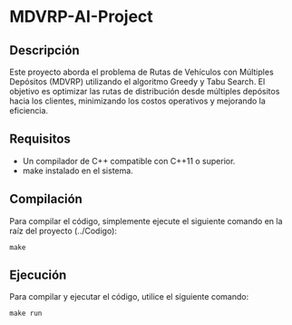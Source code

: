 # MDVRP-AI-Project

## Descripción

Este proyecto aborda el problema de Rutas de Vehículos con Múltiples Depósitos (MDVRP) utilizando el algoritmo Greedy y Tabu Search. El objetivo es optimizar las rutas de distribución desde múltiples depósitos hacia los clientes, minimizando los costos operativos y mejorando la eficiencia.


## Requisitos

- Un compilador de C++ compatible con C++11 o superior.
- make instalado en el sistema.

## Compilación

Para compilar el código, simplemente ejecute el siguiente comando en la raíz del proyecto (../Codigo):

    make

## Ejecución

Para compilar y ejecutar el código, utilice el siguiente comando:

    make run